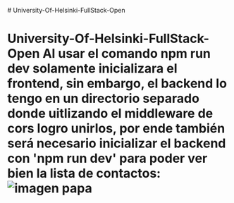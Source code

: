 
#   U n i v e r s i t y - O f - H e l s i n k i - F u l l S t a c k - O p e n 
 
# University-Of-Helsinki-FullStack-Open Al usar el comando npm run dev solamente inicializara el frontend, sin embargo, el backend lo tengo en un directorio separado donde uitlizando el middleware de cors logro unirlos, por ende también será necesario inicializar el backend con 'npm run dev' para poder ver bien la lista de contactos: ![imagen papa](https://raw.githubusercontent.com/respp/University-Of-Helsinki-FullStack-Open/backendPhonebook/md.PNG)
 

